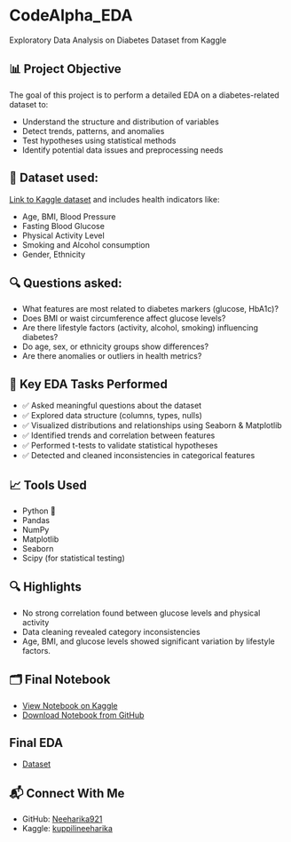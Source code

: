 # CodeAlpha_EDA
Exploratory Data Analysis on Diabetes Dataset from Kaggle

## 📊 Project Objective

The goal of this project is to perform a detailed EDA on a diabetes-related dataset to:

- Understand the structure and distribution of variables
- Detect trends, patterns, and anomalies
- Test hypotheses using statistical methods
- Identify potential data issues and preprocessing needs

## 📁 Dataset used:
[Link to Kaggle dataset](https://www.kaggle.com/datasets/marshalpatel3558/diabetes-prediction-dataset) and includes health indicators like:

- Age, BMI, Blood Pressure
- Fasting Blood Glucose
- Physical Activity Level
- Smoking and Alcohol consumption
- Gender, Ethnicity

## 🔍 Questions asked:
- What features are most related to diabetes markers (glucose, HbA1c)?
- Does BMI or waist circumference affect glucose levels?
- Are there lifestyle factors (activity, alcohol, smoking) influencing diabetes?
- Do age, sex, or ethnicity groups show differences?
- Are there anomalies or outliers in health metrics?

## 🧠 Key EDA Tasks Performed

- ✅ Asked meaningful questions about the dataset
- ✅ Explored data structure (columns, types, nulls)
- ✅ Visualized distributions and relationships using Seaborn & Matplotlib
- ✅ Identified trends and correlation between features
- ✅ Performed t-tests to validate statistical hypotheses
- ✅ Detected and cleaned inconsistencies in categorical features

## 📈 Tools Used

- Python 🐍
- Pandas
- NumPy
- Matplotlib
- Seaborn
- Scipy (for statistical testing)

## 🔍 Highlights

- No strong correlation found between glucose levels and physical activity
- Data cleaning revealed category inconsistencies
- Age, BMI, and glucose levels showed significant variation by lifestyle factors.

## 🗂️ Final Notebook

- [View Notebook on Kaggle](https://www.kaggle.com/code/kuppilineeharika/dataset1/edit)  
- [Download Notebook from GitHub](https://github.com/Neeharika921/CodeAlpha_EDA/blob/eeb6d4e6cc09e4899e50a931c8b56bd7627c3606/dataset1.ipynb)


## Final EDA
- <a href="https://github.com/Neeharika921/CodeAlpha_EDA/blob/main/dataset1.ipynb">Dataset</a>

## 📬 Connect With Me

- GitHub: [Neeharika921](https://github.com/Neeharika921)  
- Kaggle: [kuppilineeharika](https://www.kaggle.com/kuppilineeharika)
  
